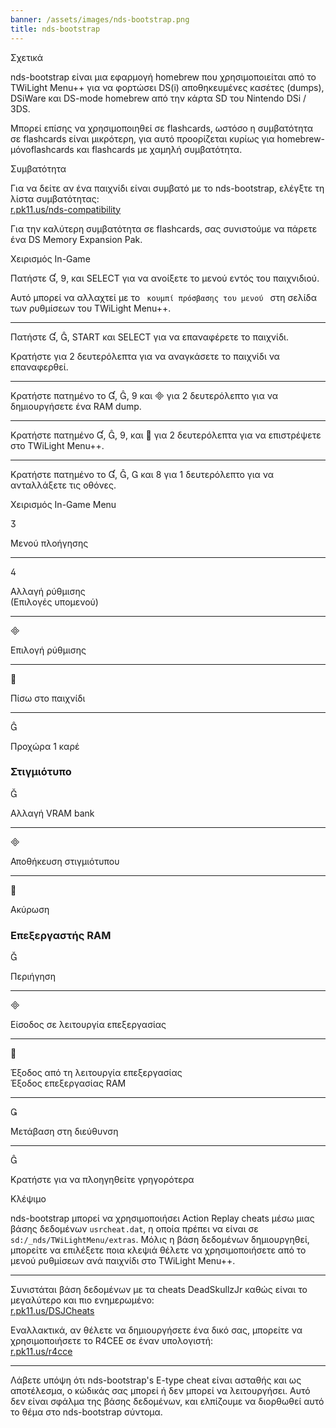 ```yaml
---
banner: /assets/images/nds-bootstrap.png
title: nds-bootstrap
---
```


<div id="about" class="section-title">Σχετικά</div>
<div class="section-body">
    <p>
        nds-bootstrap είναι μια εφαρμογή homebrew που χρησιμοποιείται από το TWiLight Menu++ για να φορτώσει DS(i) αποθηκευμένες κασέτες (dumps), DSiWare και DS-mode homebrew από την κάρτα SD του Nintendo DSi / 3DS.
    </p>
    <p>
        Μπορεί επίσης να χρησιμοποιηθεί σε flashcards, ωστόσο η συμβατότητα σε flashcards είναι μικρότερη, για αυτό προορίζεται κυρίως για homebrew-μόνοflashcards και flashcards με χαμηλή συμβατότητα.
    </p>
</div>

<div id="compatibility" class="section-title">Συμβατότητα</div>
<div class="section-body">
    <p>
        Για να δείτε αν ένα παιχνίδι είναι συμβατό με το nds-bootstrap, ελέγξτε τη λίστα συμβατότητας:<br><a href="https://r.pk11.us/nds-compatibility">r.pk11.us/nds-compatibility</a>
    </p>
    <p>
        Για την καλύτερη συμβατότητα σε flashcards, σας συνιστούμε να πάρετε ένα DS Memory Expansion Pak.
    </p>
</div>

<div id="controls" class="section-title">Χειρισμός In-Game</div>
<div class="section-body">
    <p>
        Πατήστε &#xE004;, &#xE07A;, και SELECT για να ανοίξετε το μενού εντός του παιχνιδιού.
    </p>
    <p>
        Αυτό μπορεί να αλλαχτεί με το <code> κουμπί πρόσβασης του μενού </code> στη σελίδα των ρυθμίσεων του TWiLight Menu++.
    </p>
    <hr>
    <p>
        Πατήστε &#xE004;, &#xE005;, START και SELECT για να επαναφέρετε το παιχνίδι.
    </p>
    <p>
        Κρατήστε για 2 δευτερόλεπτα για να αναγκάσετε το παιχνίδι να επαναφερθεί.
    </p>
    <hr>
    <p>
        Κρατήστε πατημένο το &#xE004;, &#xE005;, &#xE07A; και &#xE000; για 2 δευτερόλεπτο για να δημιουργήσετε ένα RAM dump.
    </p>
    <hr>
    <p>
        Κρατήστε πατημένο &#xE004;, &#xE005;, &#xE07A;, και &#xE001; για 2 δευτερόλεπτα για να επιστρέψετε στο TWiLight Menu++.
    </p>
    <hr>
    <p>
        Κρατήστε πατημένο το &#xE004;, &#xE005;, &#xE002; και &#xE079; για 1 δευτερόλεπτο για να ανταλλάξετε τις οθόνες.
    </p>
</div>

<div id="menu-controls" class="section-title">Χειρισμός In-Game Menu</div>
<div class="section-body">
    <div class="button-action-group">
        <p class="button-action button">&#xE07D;</p>
        <p class="button-action-text">Μενού πλοήγησης</p>
    </div>
    <hr>
    <div class="button-action-group">
        <p class="button-action button">&#xE07E;</p>
        <p class="button-action-text">Αλλαγή ρύθμισης<br>(Επιλογές υπομενού)</p>
    </div>
    <hr>
    <div class="button-action-group">
        <p class="button-action button">&#xE000;</p>
        <p class="button-action-text">Επιλογή ρύθμισης</p>
    </div>
    <hr>
    <div class="button-action-group">
        <p class="button-action button">&#xE001;</p>
        <p class="button-action-text">Πίσω στο παιχνίδι</p>
    </div>
    <hr>
    <div class="button-action-group">
        <p class="button-action button">&#xE005;</p>
        <p class="button-action-text">Προχώρα 1 καρέ</p>
    </div>
    <h3>Στιγμιότυπο</h3>
    <div class="button-action-group">
        <p class="button-action button">&#xE006;</p>
        <p class="button-action-text">Αλλαγή VRAM bank</p>
    </div>
    <hr>
    <div class="button-action-group">
        <p class="button-action button">&#xE000;</p>
        <p class="button-action-text">Αποθήκευση στιγμιότυπου</p>
    </div>
    <hr>
    <div class="button-action-group">
        <p class="button-action button">&#xE001;</p>
        <p class="button-action-text">Ακύρωση</p>
    </div>
    <h3>Επεξεργαστής RAM</h3>
    <div class="button-action-group">
        <p class="button-action button">&#xE006;</p>
        <p class="button-action-text">Περιήγηση</p>
    </div>
    <hr>
    <div class="button-action-group">
        <p class="button-action button">&#xE000;</p>
        <p class="button-action-text">Είσοδος σε λειτουργία επεξεργασίας</p>
    </div>
    <hr>
    <div class="button-action-group">
        <p class="button-action button">&#xE001;</p>
        <p class="button-action-text">Έξοδος από τη λειτουργία επεξεργασίας<br>Έξοδος επεξεργασίας RAM</p>
    </div>
    <hr>
    <div class="button-action-group">
        <p class="button-action button">&#xE003;</p>
        <p class="button-action-text">Μετάβαση στη διεύθυνση</p>
    </div>
    <hr>
    <div class="button-action-group">
        <p class="button-action button">&#xE005;</p>
        <p class="button-action-text">Κρατήστε για να πλοηγηθείτε γρηγορότερα</p>
    </div>
</div>

<div id="cheats" class="section-title">Κλέψιμο</div>
<div class="section-body">
    <p>
        nds-bootstrap μπορεί να χρησιμοποιήσει Action Replay cheats μέσω μιας βάσης δεδομένων <code>usrcheat.dat</code>, η οποία πρέπει να είναι σε <code>sd:/_nds/TWiLightMenu/extras</code>. Μόλις η βάση δεδομένων δημιουργηθεί, μπορείτε να επιλέξετε ποια κλεψιά θέλετε να χρησιμοποιήσετε από το μενού ρυθμίσεων ανά παιχνίδι στο TWiLight Menu++.
    </p>
    <hr>
    <p>
        Συνιστάται βάση δεδομένων με τα cheats DeadSkullzJr καθώς είναι το μεγαλύτερο και πιο ενημερωμένο:<br><a href="https://r.pk11.us/DSJCheats">r.pk11.us/DSJCheats</a>
    </p>
    <p>
        Εναλλακτικά, αν θέλετε να δημιουργήσετε ένα δικό σας, μπορείτε να χρησιμοποιήσετε το R4CEE σε έναν υπολογιστή:<br><a href="https://r.pk11.us/r4cce">r.pk11.us/r4cce</a>
    </p>
    <hr>
    <p>
        Λάβετε υπόψη ότι nds-bootstrap's E-type cheat είναι ασταθής και ως αποτέλεσμα, ο κώδικάς σας μπορεί ή δεν μπορεί να λειτουργήσει. Αυτό δεν είναι σφάλμα της βάσης δεδομένων, και ελπίζουμε να διορθωθεί αυτό το θέμα στο nds-bootstrap σύντομα.
    </p>
</div>
